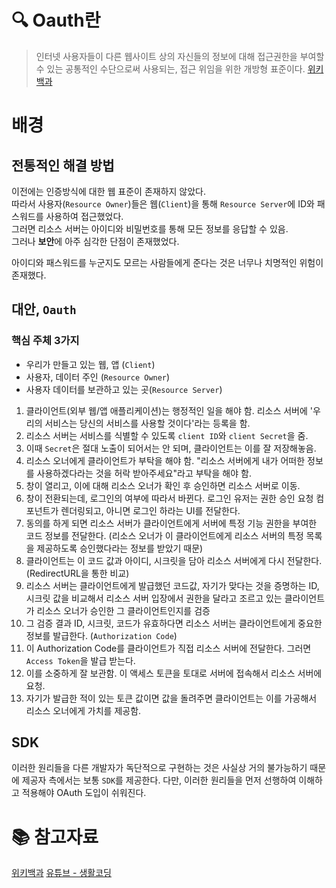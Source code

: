 # 🔍 Oauth란

> 인터넷 사용자들이 다른 웹사이트 상의 자신들의 정보에 대해 접근권한을 부여할 수 있는 공통적인 수단으로써 사용되는, 접근 위임을 위한 개방형 표준이다. [위키백과](https://ko.wikipedia.org/wiki/OAuth)

# 배경

## 전통적인 해결 방법

이전에는 인증방식에 대한 웹 표준이 존재하지 않았다.  
따라서 사용자(`Resource Owner`)들은 웹(`Client`)을 통해 `Resource Server`에 ID와 패스워드를 사용하여 접근했었다.  
그러면 리소스 서버는 아이디와 비밀번호를 통해 모든 정보를 응답할 수 있음.  
그러나 **보안**에 아주 심각한 단점이 존재했었다.  

아이디와 패스워드를 누군지도 모르는 사람들에게 준다는 것은 너무나 치명적인 위험이 존재했다.

## 대안, `Oauth`

### 핵심 주체 3가지

+ 우리가 만들고 있는 웹, 앱 (`Client`)
+ 사용자, 데이터 주인 (`Resource Owner`)
+ 사용자 데이터를 보관하고 있는 곳(`Resource Server`)


1. 클라이언트(외부 웹/앱 애플리케이션)는 행정적인 일을 해야 함. 리소스 서버에 '우리의 서비스는 당신의 서비스를 사용할 것이다'라는 등록을 함.  
2. 리소스 서버는 서비스를 식별할 수 있도록 `client ID`와 `client Secret`을 줌.  
3. 이때 `Secret`은 절대 노출이 되어서는 안 되며, 클라이언트는 이를 잘 저장해놓음.  
4. 리소스 오너에게 클라이언트가 부탁을 해야 함. "리소스 서버에게 내가 어떠한 정보를 사용하겠다라는 것을 허락 받아주세요"라고 부탁을 해야 함.  
5. 창이 열리고, 이에 대해 리소스 오너가 확인 후 승인하면 리소스 서버로 이동.  
6. 창이 전환되는데, 로그인의 여부에 따라서 바뀐다. 로그인 유저는 권한 승인 요청 컴포넌트가 렌더링되고, 아니면 로그인 하라는 UI를 전달한다.  
7. 동의를 하게 되면 리소스 서버가 클라이언트에게 서버에 특정 기능 권한을 부여한 코드 정보를 전달한다. (리소스 오너가 이 클라이언트에게 리소스 서버의 특정 목록을 제공하도록 승인했다라는 정보를 받았기 때문)  
8. 클라이언트는 이 코드 값과 아이디, 시크릿을 담아 리소스 서버에게 다시 전달한다. (RedirectURL을 통한 비교)  
9. 리소스 서버는 클라이언트에게 발급했던 코드값, 자기가 맞다는 것을 증명하는 ID, 시크릿 값을 비교해서 리소스 서버 입장에서 권한을 달라고 조르고 있는 클라이언트가 리소스 오너가 승인한 그 클라이언트인지를 검증  
10. 그 검증 결과 ID, 시크릿, 코드가 유효하다면 리소스 서버는 클라이언트에게 중요한 정보를 발급한다. (`Authorization Code`)
11. 이 Authorization Code를 클라이언트가 직접 리소스 서버에 전달한다. 그러면 `Access Token`을 발급 받는다.
11. 이를 소중하게 잘 보관함. 이 액세스 토큰을 토대로 서버에 접속해서 리소스 서버에 요청.  
12. 자기가 발급한 적이 있는 토큰 값이면 값을 돌려주면 클라이언트는 이를 가공해서 리소스 오너에게 가치를 제공함.  

## SDK

이러한 원리들을 다른 개발자가 독단적으로 구현하는 것은 사실상 거의 불가능하기 때문에 제공자 측에서는 보통 `SDK`를 제공한다.
다만, 이러한 원리들을 먼저 선행하여 이해하고 적용해야 OAuth 도입이 쉬워진다.

# 📚 참고자료
[위키백과](https://ko.wikipedia.org/wiki/OAuth)
[유튜브 - 생활코딩](https://www.youtube.com/watch?v=9vh4VGjaMco)